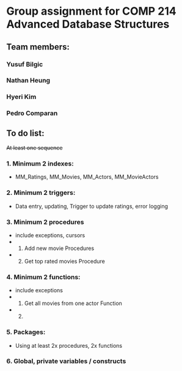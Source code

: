 # Group assignment for COMP 214 Advanced Database Structures
## Team members:
###               Yusuf Bilgic
###               Nathan Heung
###               Hyeri Kim
###               Pedro Comparan


## To do list:
~~At least one sequence~~
### 1. Minimum 2 indexes:
- MM_Ratings, MM_Movies, MM_Actors, MM_MovieActors
### 2. Minimum 2 triggers:
- Data entry, updating, Trigger to update ratings, error logging
### 3. Minimum 2 procedures
- include exceptions, cursors
- 1. Add new movie Procedures
- 2. Get top rated movies Procedure
### 4. Minimum 2 functions:
- include exceptions
- 1. Get all movies from one actor Function
- 2. 
### 5. Packages:
- Using at least 2x procedures, 2x functions
### 6. Global, private variables / constructs
